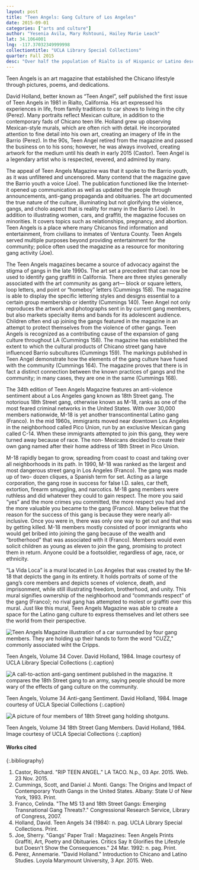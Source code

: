 ```yaml
---
layout: post
title: "Teen Angels: Gang Culture of Los Angeles"
date: 2015-09-01
categories: ["arts and culture"]
author: "Yesenia Avila, Mary Rshtouni, Hailey Marie Leach"
lat: 34.1064001
lng: -117.37032349999998
collectiontitle: "UCLA Library Special Collections"
quarter: Fall 2015
desc: "Over half the population of Rialto is of Hispanic or Latino descent. The Teen Angels Magazine is a business located in Rialto, where the youth get to speak their mind. This magazine publishes gang graffiti, artwork, poetry and even obituaries; geared toward minorities and youth, it depicts the culture of gangs in Los Angeles"
---
```

Teen Angels is an art magazine that established the Chicano lifestyle through pictures, poems, and dedications.

David Holland, better known as “Teen Angel”, self published the first issue of Teen Angels in 1981 in Rialto, California. His art expressed his experiences in life, from family traditions to car shows to living in the city (Perez). Many portraits reflect Mexican culture, in addition to the contemporary fads of Chicano teen life. Holland grew up observing Mexican-style murals, which are often rich with detail. He incorporated attention to fine detail into his own art, creating an imagery of life in the Barrio (Perez). In the 90s, Teen Angel retired from the magazine and passed the business on to his sons; however, he was always involved, creating artwork for the medium until his death in early 2015 (Castor). Teen Angel is a legendary artist who is respected, revered, and admired by many.

The appeal of Teen Angels Magazine was that it spoke to the Barrio youth, as it was unfiltered and uncensored. Many contend that the magazine gave the Barrio youth a voice (Joe). The publication functioned like the Internet- it opened up communication as well as updated the people through announcements, anti-gang propaganda and obituaries. The art documented the true nature of the culture, illuminating but not glorifying the violence, gangs, and cholo aspect that is reality for many in the Barrio (Joe). In addition to illustrating women, cars, and graffiti, the magazine focuses on minorities. It covers topics such as relationships, pregnancy, and abortion. Teen Angels is a place where many Chicanos find information and entertainment, from civilians to inmates of Ventura County. Teen Angels served multiple purposes beyond providing entertainment for the community; police often used the magazine as a resource for monitoring gang activity (Joe).

The Teen Angels magazines became a source of advocacy against the stigma of gangs in the late 1990s. The art set a precedent that can now be used to identify gang graffiti in California. There are three styles generally associated with the art community as gang art— block or square letters, loop letters, and point or “homeboy” letters (Cummings 158). The magazine is able to display the specific lettering styles and designs essential to a certain group membership or identity (Cummings 140). Teen Angel not only reproduces the artwork and photographs sent in by current gang members, but also markets specialty items and bands for its adolescent audience. Children often end up joining the gangs featured in the magazine in an attempt to protect themselves from the violence of other gangs. Teen Angels is recognized as a contributing cause of the expansion of gang culture throughout LA (Cummings 158). The magazine has established the extent to which the cultural products of Chicano street gang have influenced Barrio subcultures (Cummings 159). The markings published in Teen Angel demonstrate how the elements of the gang culture have fused with the community (Cummings 164). The magazine proves that there is in fact a distinct connection between the known practices of gangs and the community; in many cases, they are one in the same (Cummings 168).

The 34th edition of Teen Angels Magazine features an anti-violence sentiment about a Los Angeles gang known as 18th Street gang. The notorious 18th Street gang, otherwise known as M-18, ranks as one of the most feared criminal networks in the United States. With over 30,000 members nationwide, M-18 is yet another transcontinental Latino gang (Franco). In the mid 1960s, immigrants moved near downtown Los Angeles in the neighborhood called Pico Union, run by an exclusive Mexican gang called C-14. When these immigrants attempted to join this gang, they were turned away because of race. The non- Mexicans decided to create their own gang named after their home address of 18th Street in Pico Union.

M-18 rapidly began to grow, spreading from coast to coast and taking over all neighborhoods in its path. In 1990, M-18 was ranked as the largest and most dangerous street gang in Los Angeles (Franco). The gang was made up of two- dozen cliques, a Spanish term for set. Acting as a large corporation, the gang rose in success for false I.D. sales, car theft, extortion, firearm smuggling, and narcotics. M-18 gang members were ruthless and did whatever they could to gain respect. The more you said “yes” and the more crimes you committed, the more respect you had and the more valuable you became to the gang (Franco). Many believe that the reason for the success of this gang is because they were nearly all-inclusive. Once you were in, there was only one way to get out and that was by getting killed. M-18 members mostly consisted of poor immigrants who would get bribed into joining the gang because of the wealth and “brotherhood” that was associated with it (Franco). Members would even solicit children as young as eleven to join the gang, promising to protect them in return. Anyone could be a footsoldier, regardless of age, race, or ethnicity.

“La Vida Loca” is a mural located in Los Angeles that was created by the M-18 that depicts the gang in its entirety. It holds portraits of some of the gang’s core members and depicts scenes of violence, death, and imprisonment, while still illustrating freedom, brotherhood, and unity. This mural signifies ownership of the neighborhood and “commands respect” of the gang (Franco); no rival gang has attempted to molest or graffiti over this mural. Just like this mural, Teen Angels Magazine was able to create a space for the Latino gang culture to express themselves and let others see the world from their perspective.


![Teen Angels Magazine illustration of a car surrounded by four gang members. They are holding up their hands to form the word &#34;CUZZ,&#34; commonly associated wiht the Cripps.](images/teenangels1.jpg)

Teen Angels, Volume 34 Cover. David Holland, 1984. Image courtesy of UCLA Library Special Collections
   {:.caption}

![A call-to-action anti-gang sentiment published in the magazine. It compares the 18th Street gang to an army, saying people should be more wary of the effects of gang culture on the community.](images/teenangels2.jpg)

Teen Angels, Volume 34 Anti-gang Sentiment. David Holland, 1984. Image courtesy of UCLA Special Collections
   {:.caption}

![A picture of four members of 18th Street gang holding shotguns.](images/teenangels3.jpg)

Teen Angels, Volume 34 18th Street Gang Members. David Holland, 1984. Image courtesy of UCLA Special Collections
   {:.caption}


#### Works cited

{:.bibliography}
1. Castor, Richard. &quot;RIP TEEN ANGEL.&quot; LA TACO. N.p., 03 Apr. 2015. Web. 23 Nov. 2015.
2. Cummings, Scott, and Daniel J. Monti. Gangs: The Origins and Impact of Contemporary Youth Gangs in the United States. Albany: State U of New York, 1993. Print.
3. Franco, Celinda. &quot;The MS 13 and 18th Street Gangs: Emerging Transnational Gang Threats?.&quot; Congressional Research Service, Library of Congress, 2007.
4. Holland, David. Teen Angels 34 (1984): n. pag. UCLA Library Special Collections. Print.
5. Joe, Sherry. &quot;Gangs' Paper Trail : Magazines: Teen Angels Prints Graffiti, Art, Poetry and Obituaries. Critics Say It Glorifies the Lifestyle but Doesn't Show the Consequences.&quot; 24 Mar. 1992: n. pag. Print.
6. Perez, Annemarie. &quot;David Holland.&quot; Introduction to Chicano and Latino Studies. Loyola Marymount University, 3 Apr. 2015. Web.
